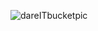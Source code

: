 ![dareITbucketpic](https://user-images.githubusercontent.com/125319277/231566822-5f9c21ef-d357-4eae-8ea4-b143d3b5f9e1.jpg)
